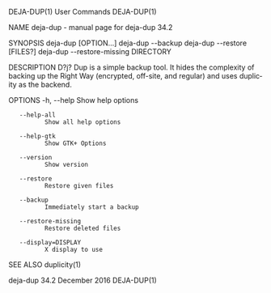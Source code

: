 DEJA-DUP(1)                                                        User Commands                                                       DEJA-DUP(1)

NAME
       deja-dup - manual page for deja-dup 34.2

SYNOPSIS
       deja-dup [OPTION...]
       deja-dup --backup
       deja-dup --restore [FILES?]
       deja-dup --restore-missing DIRECTORY

DESCRIPTION
       D?j?  Dup is a simple backup tool.  It hides the complexity of backing up the Right Way (encrypted, off-site, and regular) and uses duplic‐
       ity as the backend.

OPTIONS
       -h, --help
              Show help options

       --help-all
              Show all help options

       --help-gtk
              Show GTK+ Options

       --version
              Show version

       --restore
              Restore given files

       --backup
              Immediately start a backup

       --restore-missing
              Restore deleted files

       --display=DISPLAY
              X display to use

SEE ALSO
       duplicity(1)

deja-dup 34.2                                                      December 2016                                                       DEJA-DUP(1)
